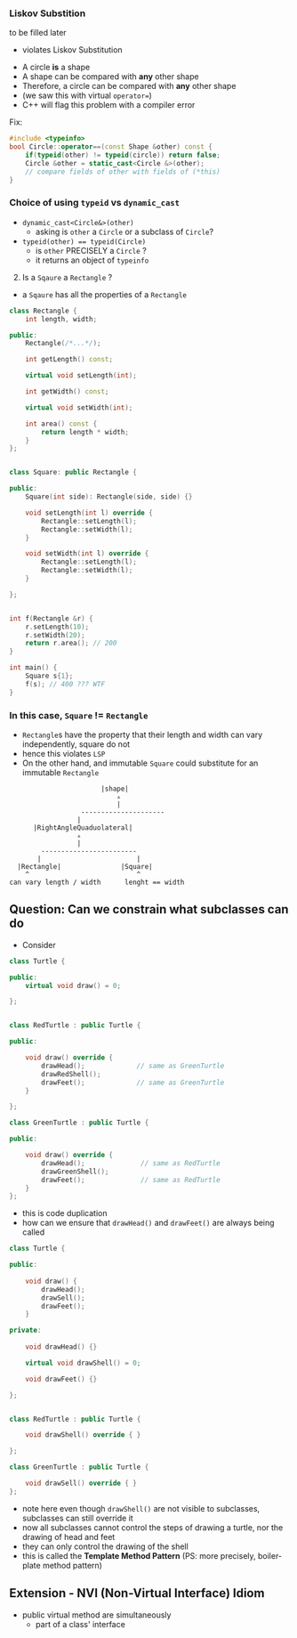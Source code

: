 ### Liskov Substition 

<tag> to be filled later </tag>

* violates Liskov Substitution 
- A circle __is__ a shape 
- A shape can be compared with __any__ other shape 
- Therefore, a circle can be compared with __any__ other shape 
- (we saw this with virtual `operator=`)
- C++ will flag this problem with a compiler error


Fix: 
``` C++
#include <typeinfo>
bool Circle::operator==(const Shape &other) const {
    if(typeid(other) != typeid(circle)) return false; 
    Circle &other = static_cast<Circle &>(other);
    // compare fields of other with fields of (*this)
}
```

### Choice of using `typeid` vs `dynamic_cast` 
- `dynamic_cast<Circle&>(other)` 
    - asking is `other` a `Circle` or a subclass of `Circle`? 
- `typeid(other) == typeid(Circle)`
    - is `other` PRECISELY a `Circle` ? 
    - it returns an object of `typeinfo` 


2. Is a `Sqaure` a `Rectangle` ? 
- a `Sqaure` has all the properties of a `Rectangle` 
``` C++
class Rectangle {
    int length, width; 

public: 
    Rectangle(/*...*/);

    int getLength() const;

    virtual void setLength(int); 

    int getWidth() const; 

    virtual void setWidth(int);

    int area() const {
        return length * width;
    }
};


class Square: public Rectangle { 

public:
    Square(int side): Rectangle(side, side) {} 

    void setLength(int l) override { 
        Rectangle::setLength(l);
        Rectangle::setWidth(l);
    }

    void setWidth(int l) override {
        Rectangle::setLength(l);
        Rectangle::setWidth(l);   
    }

};


int f(Rectangle &r) {
    r.setLength(10);
    r.setWidth(20);
    return r.area(); // 200
}

int main() {
    Square s{1};
    f(s); // 400 ??? WTF 
}
```


### In this case, `Square` != `Rectangle` 
- `Rectangle`s have the property that their length and width can vary independently, square do not 
- hence this violates `LSP` 
- On the other hand, and immutable `Square` could substitute for an immutable `Rectangle` 


```
                       |shape|
                           ▵
                           |
                  ---------------------
                 |
      |RightAngleQuaduolateral|
                 ▵
                 |
        ------------------------
       |                        |
  |Rectangle|               |Square| 
    ^                           ^
can vary length / width      lenght == width 

```

## Question: Can we constrain what subclasses can do 
- Consider 
``` C++
class Turtle {

public: 
    virtual void draw() = 0; 

};


class RedTurtle : public Turtle {

public:

    void draw() override {
        drawHead();             // same as GreenTurtle
        drawRedShell();
        drawFeet();             // same as GreenTurtle
    }

};

class GreenTurtle : public Turtle {

public:

    void draw() override {
        drawHead();              // same as RedTurtle
        drawGreenShell();
        drawFeet();              // same as RedTurtle
    }
};
```


- this is code duplication 
- how can we ensure that `drawHead()` and `drawFeet()` are always being called 

``` C++
class Turtle {

public:
    
    void draw() {
        drawHead();
        drawSell();
        drawFeet();
    }

private:
    
    void drawHead() {}

    virtual void drawShell() = 0;

    void drawFeet() {}

};


class RedTurtle : public Turtle {

    void drawShell() override { }

};

class GreenTurtle : public Turtle {

    void drawSell() override { }
};
```

- note here even though `drawShell()` are not visible to subclasses, subclasses can still override it 
- now all subclasses cannot control the steps of drawing a turtle, nor the drawing of head and feet 
- they can only control the drawing of the shell 
- this is called the __Template Method Pattern__ (PS: more precisely, boiler-plate method pattern)



## Extension - NVI (Non-Virtual Interface) Idiom 
- public virtual method are simultaneously 
    - part of a class' interface 
















